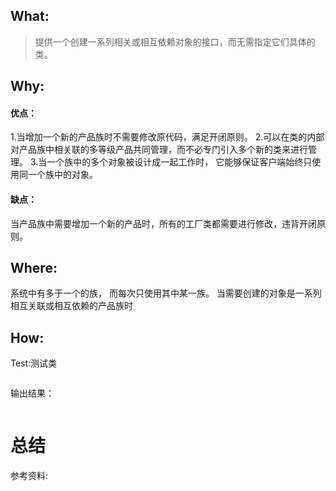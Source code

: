 

## What:

>提供一个创建一系列相关或相互依赖对象的接口，而无需指定它们具体的类。


## Why:
#### 优点：
1.当增加一个新的产品族时不需要修改原代码，满足开闭原则。
2.可以在类的内部对产品族中相关联的多等级产品共同管理，而不必专门引入多个新的类来进行管理。
3.当一个族中的多个对象被设计成一起工作时， 它能够保证客户端始终只使用同一个族中的对象。

#### 缺点：
当产品族中需要增加一个新的产品时，所有的工厂类都需要进行修改，违背开闭原则。

## Where:
系统中有多于一个的族， 而每次只使用其中某一族。
当需要创建的对象是一系列相互关联或相互依赖的产品族时

## How:





Test:测试类
```java

```
输出结果：
```java

```


# 总结</a>

参考资料:
